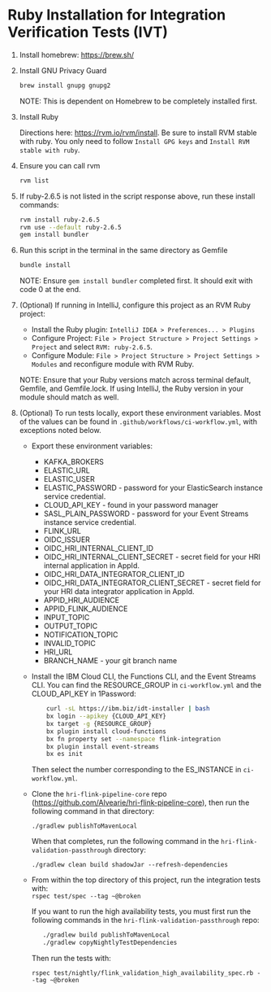# Ruby Installation for Integration Verification Tests (IVT)

1. Install homebrew: https://brew.sh/

2. Install GNU Privacy Guard
    ```bash
    brew install gnupg gnupg2
    ```
   NOTE: This is dependent on Homebrew to be completely installed first.

3. Install Ruby

   Directions here: https://rvm.io/rvm/install. Be sure to install RVM stable with ruby. You only need to follow `Install GPG keys` and `Install RVM stable with ruby`.


4. Ensure you can call rvm
    ```bash
    rvm list
    ```

5. If ruby-2.6.5 is not listed in the script response above, run these install commands:
    ```bash
    rvm install ruby-2.6.5
    rvm use --default ruby-2.6.5
    gem install bundler
    ```

6. Run this script in the terminal in the same directory as Gemfile
    ```bash
    bundle install
    ```
   NOTE: Ensure `gem install bundler` completed first. It should exit with code 0 at the end.


7. (Optional) If running in IntelliJ, configure this project as an RVM Ruby project:

    * Install the Ruby plugin: `IntelliJ IDEA > Preferences... > Plugins`
    * Configure Project: `File > Project Structure > Project Settings > Project` and select `RVM: ruby-2.6.5`.
    * Configure Module: `File > Project Structure > Project Settings > Modules` and reconfigure module with RVM Ruby.

   NOTE: Ensure that your Ruby versions match across terminal default, Gemfile, and Gemfile.lock. If using IntelliJ, the Ruby version in your module should match as well.


8. (Optional) To run tests locally, export these environment variables. Most of the values can be found in `.github/workflows/ci-workflow.yml`, with exceptions noted below.
    - Export these environment variables:
        * KAFKA_BROKERS
        * ELASTIC_URL
        * ELASTIC_USER
        * ELASTIC_PASSWORD - password for your ElasticSearch instance service credential.
        * CLOUD_API_KEY - found in your password manager
        * SASL_PLAIN_PASSWORD - password for your Event Streams instance service credential.
        * FLINK_URL
        * OIDC_ISSUER
        * OIDC_HRI_INTERNAL_CLIENT_ID
        * OIDC_HRI_INTERNAL_CLIENT_SECRET - secret field for your HRI internal application in AppId.
        * OIDC_HRI_DATA_INTEGRATOR_CLIENT_ID
        * OIDC_HRI_DATA_INTEGRATOR_CLIENT_SECRET - secret field for your HRI data integrator application in AppId.
        * APPID_HRI_AUDIENCE
        * APPID_FLINK_AUDIENCE
        * INPUT_TOPIC
        * OUTPUT_TOPIC
        * NOTIFICATION_TOPIC
        * INVALID_TOPIC
        * HRI_URL
        * BRANCH_NAME - your git branch name


    - Install the IBM Cloud CLI, the Functions CLI, and the Event Streams CLI. You can find the RESOURCE_GROUP in `ci-workflow.yml` and the CLOUD_API_KEY in 1Password:
         ```bash
             curl -sL https://ibm.biz/idt-installer | bash
             bx login --apikey {CLOUD_API_KEY}
             bx target -g {RESOURCE_GROUP}
             bx plugin install cloud-functions
             bx fn property set --namespace flink-integration
             bx plugin install event-streams
             bx es init
         ```
      Then select the number corresponding to the ES_INSTANCE in `ci-workflow.yml`.


    - Clone the `hri-flink-pipeline-core` repo (https://github.com/Alvearie/hri-flink-pipeline-core), then run the following command in that directory:
    
      ```./gradlew publishToMavenLocal```
    
      When that completes, run the following command in the `hri-flink-validation-passthrough` directory:
    
      ```./gradlew clean build shadowJar --refresh-dependencies```
    
    
    - From within the top directory of this project, run the integration tests with:   
      ```rspec test/spec --tag ~@broken```
    
      If you want to run the high availability tests, you must first run the following commands in the `hri-flink-validation-passthrough` repo:
       ```bash
          ./gradlew build publishToMavenLocal
          ./gradlew copyNightlyTestDependencies
       ```
      Then run the tests with:
    
      ```rspec test/nightly/flink_validation_high_availability_spec.rb --tag ~@broken```